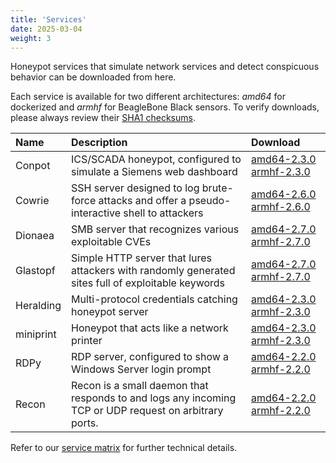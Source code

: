 ```yaml
---
title: 'Services'
date: 2025-03-04
weight: 3
---
```


Honeypot services that simulate network services and detect conspicuous behavior can be downloaded from here.

<!--more-->
Each service is available for two different architectures: *amd64* for dockerized and *armhf* for BeagleBone Black sensors. To verify downloads, please always review their [SHA1 checksums](/download/releases/sha1sums).

| Name | Description                                                                                           | Download                                                                                                                       |
|:-----|:------------------------------------------------------------------------------------------------------|:-------------------------------------------------------------------------------------------------------------------------------|
| Conpot | ICS/SCADA honeypot, configured to simulate a Siemens web dashboard                                    | [amd64-2.3.0](/download/releases/HoneySens-conpot-amd64-2.3.0.tar.gz) [armhf-2.3.0](/download/releases/HoneySens-conpot-armhf-2.3.0.tar.gz)       |
| Cowrie | SSH server designed to log brute-force attacks and offer a pseudo-interactive shell to attackers      | [amd64-2.6.0](/download/releases/HoneySens-cowrie-amd64-2.6.0.tar.gz) [armhf-2.6.0](/download/releases/HoneySens-cowrie-armhf-2.6.0.tar.gz)       |
| Dionaea | SMB server that recognizes various exploitable CVEs                                                   | [amd64-2.7.0](/download/releases/HoneySens-dionaea-amd64-2.7.0.tar.gz) [armhf-2.7.0](/download/releases/HoneySens-dionaea-armhf-2.7.0.tar.gz)     |
| Glastopf | Simple HTTP server that lures attackers with randomly generated sites full of exploitable keywords    | [amd64-2.7.0](/download/releases/HoneySens-glastopf-amd64-2.7.0.tar.gz) [armhf-2.7.0](/download/releases/HoneySens-glastopf-armhf-2.7.0.tar.gz)   |
| Heralding | Multi-protocol credentials catching honeypot server                                                   | [amd64-2.3.0](/download/releases/HoneySens-Heralding-amd64-2.3.0.tar.gz) [armhf-2.3.0](/download/releases/HoneySens-Heralding-armhf-2.3.0.tar.gz) |
| miniprint | Honeypot that acts like a network printer                                                             | [amd64-2.3.0](/download/releases/HoneySens-miniprint-amd64-2.3.0.tar.gz) [armhf-2.3.0](/download/releases/HoneySens-miniprint-armhf-2.3.0.tar.gz) |
| RDPy | RDP server, configured to show a Windows Server login prompt                                          | [amd64-2.2.0](/download/releases/HoneySens-RDPy-amd64-2.2.0.tar.gz) [armhf-2.2.0](/download/releases/HoneySens-RDPy-armhf-2.2.0.tar.gz)           |
| Recon | Recon is a small daemon that responds to and logs any incoming TCP or UDP request on arbitrary ports. | [amd64-2.2.0](/download/releases/HoneySens-recon-amd64-2.2.0.tar.gz) [armhf-2.2.0](/download/releases/HoneySens-recon-armhf-2.2.0.tar.gz)         |

Refer to our [service matrix](https://github.com/HoneySens/honeysens/tree/master/sensor/services) for further technical details.